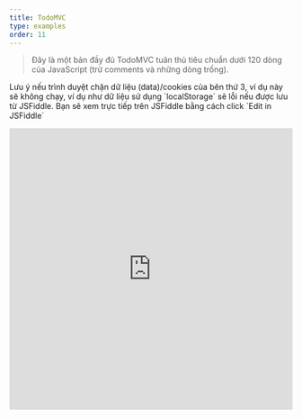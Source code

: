 ```yaml
---
title: TodoMVC
type: examples
order: 11
---
```


> Đây là một bản đầy đủ TodoMVC tuân thủ tiêu chuẩn dưới 120 dòng của JavaScript (trừ comments và những dòng trống).

<p class="tip">Lưu ý nếu trình duyệt chặn dữ liệu (data)/cookies của bên thứ 3, ví dụ này sẽ không chạy, ví dụ như dữ liệu sử dụng `localStorage` sẽ lỗi nếu được lưu từ JSFiddle. Bạn sẽ xem trực tiếp trên JSFiddle bằng cách click `Edit in JSFiddle`</p>

<iframe width="100%" height="500" src="https://jsfiddle.net/yyx990803/4dr2fLb7/embedded/result,html,js,css" allowfullscreen="allowfullscreen" frameborder="0"></iframe>
